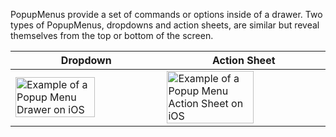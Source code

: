 PopupMenus provide a set of commands or options inside of a drawer. Two types of PopupMenus, dropdowns and action sheets, are similar but reveal themselves from the top or bottom of the screen.

| Dropdown                                                                                                                                                                                              | Action Sheet                                                                                                                                                                                                    |
| ----------------------------------------------------------------------------------------------------------------------------------------------------------------------------------------------------- | --------------------------------------------------------------------------------------------------------------------------------------------------------------------------------------------------------------- |
| <img src="https://static2.sharepointonline.com/files/fabric/fabric-website/images/controls/ios/popup-menu/popup-menu-dropdown.png" alt="Example of a Popup Menu Drawer on iOS" style="width: 75%;" /> | <img src="https://static2.sharepointonline.com/files/fabric/fabric-website/images/controls/ios/popup-menu/popup-menu-action-sheet.png" alt="Example of a Popup Menu Action Sheet on iOS" style="width: 75%;" /> |
